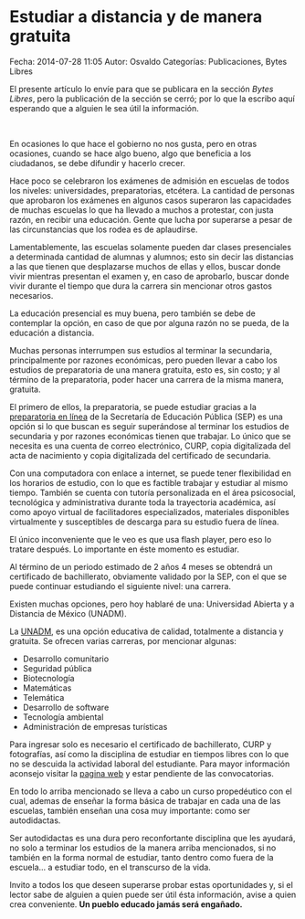 Estudiar a distancia y de manera gratuita 
==================================

Fecha: 2014-07-28 11:05
Autor: Osvaldo
Categorías: Publicaciones, Bytes Libres

El presente artículo lo envíe para que se publicara en la sección _Bytes Libres_, pero la publicación de la sección se cerró; por lo que la escribo aquí esperando que a alguien le sea útil la información.

<!-- break -->

<br />

En ocasiones lo que hace el gobierno no nos gusta, pero en otras ocasiones, cuando se hace algo bueno, algo que beneficia a los ciudadanos, se debe difundir y hacerlo crecer. 

Hace poco se celebraron los exámenes de admisión en escuelas de todos los niveles: universidades, preparatorias, etcétera. La cantidad de personas que aprobaron los exámenes en algunos casos superaron las capacidades de muchas escuelas lo que ha llevado a muchos a protestar, con justa razón, en recibir una educación. Gente que lucha por superarse a pesar de las circunstancias que los rodea es de aplaudirse.

Lamentablemente, las escuelas solamente pueden dar clases presenciales a determinada cantidad de alumnas y alumnos; esto sin decir las distancias a las que tienen que desplazarse muchos de ellas y ellos, buscar donde vivir mientras presentan el examen y, en caso de aprobarlo, buscar donde vivir durante el tiempo que dura la carrera sin mencionar otros gastos necesarios. 

La educación presencial es muy buena, pero también se debe de contemplar la opción, en caso de que por alguna razón no se pueda, de la educación a distancia.

Muchas personas interrumpen sus estudios al terminar la secundaria, principalmente por razones económicas, pero pueden llevar a cabo los estudios de preparatoria de una manera gratuita, esto es, sin costo; y al término de la preparatoria, poder hacer una carrera de la misma manera, gratuita.

El primero de ellos, la preparatoria, se puede estudiar gracias a la [preparatoria en línea](http://www.prepaenlinea.sep.gob.mx/) de la Secretaría de Educación Pública (SEP) es una opción si lo que buscan es seguir superándose al terminar los estudios de secundaria y por razones económicas tienen que trabajar. Lo único que se necesita es una cuenta de correo electrónico, CURP, copia digitalizada del acta de nacimiento y copia digitalizada del certificado de secundaria.

Con una computadora con enlace a internet, se puede tener flexibilidad en los horarios de estudio, con lo que es factible trabajar y estudiar al mismo tiempo. También se cuenta con tutoría personalizada en el área psicosocial, tecnológica y administrativa durante toda la trayectoria académica, así como apoyo virtual de facilitadores especializados, materiales disponibles virtualmente y susceptibles de descarga para su estudio fuera de línea. 

El único inconveniente que le veo es que usa flash player, pero eso lo tratare después. Lo importante en éste momento es estudiar.

Al término de un periodo estimado de 2 años 4 meses se obtendrá un certificado de bachillerato, obviamente validado por la SEP, con el que se puede continuar estudiando el siguiente nivel: una carrera.

Existen muchas opciones, pero hoy hablaré de una: Universidad Abierta y a Distancia de México (UNADM).

La [UNADM](http://www.unadmexico.mx/), es una opción educativa de calidad, totalmente a distancia y gratuita. Se ofrecen varias carreras, por mencionar algunas:

* Desarrollo comunitario
* Seguridad pública
* Biotecnología
* Matemáticas
* Telemática
* Desarrollo de software
* Tecnología ambiental
* Administración de empresas turísticas

Para ingresar solo es necesario el certificado de bachillerato, CURP y fotografías, así como la disciplina de estudiar en tiempos libres con lo que no se descuida la actividad laboral del estudiante. Para mayor información aconsejo visitar la [pagina web](http://www.unadmexico.mx/) y estar pendiente de las convocatorias.

En todo lo arriba mencionado se lleva a cabo un curso propedéutico con el cual, ademas de enseñar la forma básica de trabajar en cada una de las escuelas, también enseñan una cosa muy importante: como ser autodidactas.

Ser autodidactas es una dura pero reconfortante disciplina que les ayudará, no solo a terminar los estudios de la manera arriba mencionados, si no también en la forma normal de estudiar, tanto dentro como fuera de la escuela... a estudiar todo, en el transcurso de la vida.

Invito a todos los que deseen superarse probar estas oportunidades y, si el lector sabe de alguien a quien puede ser útil ésta información, avise a quien crea conveniente. __Un pueblo educado jamás será engañado.__
